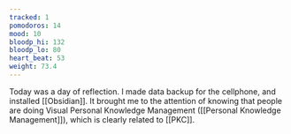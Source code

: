 ```yaml
---
tracked: 1
pomodoros: 14
mood: 10
bloodp_hi: 132
bloodp_lo: 80
heart_beat: 53
weight: 73.4
---
```


Today was a day of reflection. I made data backup for the cellphone, and installed [[Obsidian]]. It brought me to the attention of knowing that people are doing Visual Personal Knowledge Management ([[Personal Knowledge Management]]), which is clearly related to [[PKC]].

